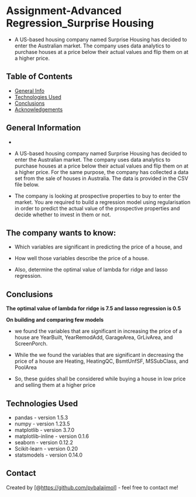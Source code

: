 # Assignment-Advanced Regression_Surprise Housing
-  A US-based housing company named Surprise Housing has decided to enter the Australian market. The company uses data analytics to purchase houses at a price below their actual values and flip them on at a higher price.


## Table of Contents
* [General Info](#general-information)
* [Technologies Used](#technologies-used)
* [Conclusions](#conclusions)
* [Acknowledgements](#acknowledgements)


## General Information
- 
-  A US-based housing company named Surprise Housing has decided to enter the Australian market. The company uses data analytics to purchase houses at a price below their actual values and flip them on at a higher price. For the same purpose, the company has collected a data set from the sale of houses in Australia. The data is provided in the CSV file below.

- The company is looking at prospective properties to buy to enter the market. You are required to build a regression model using regularisation in order to predict the actual value of the prospective properties and decide whether to invest in them or not.

## The company wants to know:
- Which variables are significant in predicting the price of a house, and

- How well those variables describe the price of a house.

- Also, determine the optimal value of lambda for ridge and lasso regression.


## Conclusions
**The optimal value of lambda for ridge is 7.5 and lasso regression is 0.5**

**On building and comparing few models**

- we found the variables that are significant in increasing the price of a house are YearBuilt, YearRemodAdd, GarageArea, GrLivArea, and ScreenPorch. 

- While the we found the variables that are significant in decreasing the price of a house are Heating, HeatingQC, BsmtUnfSF, MSSubClass, and PoolArea 

- So, these guides shall be considered while buying a house in low price and selling them at a higher price  



## Technologies Used
- pandas - version 1.5.3
- numpy - version 1.23.5
- matplotlib - version 3.7.0
- matplotlib-inline - version 0.1.6
- seaborn - version 0.12.2
- Scikit-learn - version 0.20
- statsmodels - version 0.14.0


## Contact
Created by [@https://github.com/pvbalajimol] - feel free to contact me!

